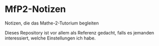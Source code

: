 # MfP2-Notizen
Notizen, die das Mathe-2-Tutorium begleiten

Dieses Repository ist vor allem als Referenz gedacht, falls es jemanden interessiert, welche Einstellungen ich habe.
